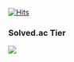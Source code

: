 [![Hits](https://hits.seeyoufarm.com/api/count/incr/badge.svg?url=https%3A%2F%2Fgithub.com%2Fchjh6107&count_bg=%2379C83D&title_bg=%23555555&icon=&icon_color=%23E7E7E7&title=hits&edge_flat=false)](https://hits.seeyoufarm.com)


<!-- [![Jonghun's GitHub stats](https://github-readme-stats.vercel.app/api?username=chjh6107&theme=radical)](https://github.com/anuraghazra/github-readme-stats)

[![Top Langs](https://github-readme-stats.vercel.app/api/top-langs/?username=chjh6107)](https://github.com/anuraghazra/github-readme-stats) -->
### Solved.ac Tier
<img src="http://mazassumnida.wtf/api/v2/generate_badge?boj=k6186&cache=c">
